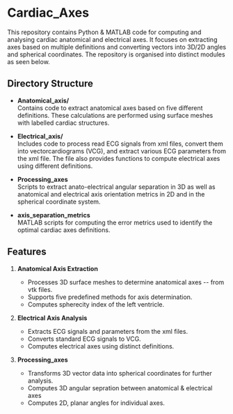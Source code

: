 # Cardiac_Axes

This repository contains Python & MATLAB code for computing and analysing cardiac anatomical and electrical axes. It focuses on extracting axes based on multiple definitions and converting vectors into 3D/2D angles and spherical coordinates. The repository is organised into distinct modules as seen below.

## Directory Structure

- **Anatomical_axis/**  
  Contains code to extract anatomical axes based on five different definitions. These calculations are performed using surface meshes with labelled cardiac structures.

- **Electrical_axis/**  
  Includes code to process read ECG signals from xml files, convert them into vectorcardiograms (VCG), and extract various ECG parameters from the xml file. The file also provides functions to compute electrical axes using different definitions.

- **Processing_axes**  
  Scripts to extract anato-electrical angular separation in 3D as well as anatomical and electrical axis orientation metrics in 2D and in the spherical coordinate system. 

- **axis_separation_metrics**  
  MATLAB scripts for computing the error metrics used to identify the optimal cardiac axes definitions. 

## Features

1. **Anatomical Axis Extraction**  
   - Processes 3D surface meshes to determine anatomical axes -- from vtk files.  
   - Supports five predefined methods for axis determination.
   - Computes spherecity index of the left ventricle. 

2. **Electrical Axis Analysis**
   - Extracts ECG signals and parameters from the xml files.  
   - Converts standard ECG signals to VCG.   
   - Computes electrical axes using  distinct definitions.  

3. **Processing_axes**  
   - Transforms 3D vector data into spherical coordinates for further analysis.
   - Computes 3D angular sepration between anatomical & electrical axes
   - Computes 2D, planar angles for individual axes.
